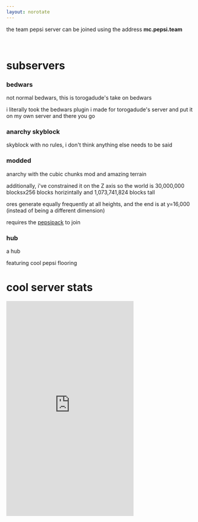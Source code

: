 ```yaml
---
layout: norotate
---
```


the team pepsi server can be joined using the address <strong>mc.pepsi.team</strong>

<br>

# subservers

### bedwars

not normal bedwars, this is torogadude's take on bedwars

i literally took the bedwars plugin i made for torogadude's server and put it on my own server and there you go

### anarchy skyblock

skyblock with no rules, i don't think anything else needs to be said

### modded

anarchy with the cubic chunks mod and amazing terrain

additionally, i've constrained it on the Z axis so the world is 30,000,000 blocksx256 blocks horizintally and 1,073,741,824 blocks tall

ores generate equally frequently at all heights, and the end is at y=16,000 (instead of being a different dimension)

requires the [pepsipack](http://www.pepsi.team/pepsipack) to join

### hub

a hub

featuring cool pepsi flooring

# cool server stats

<iframe src="https://minecraft-statistic.net/en/userbars/html/server/banner_155045_000000_000000_5555ff_ff5555_121212_5555ff_5555ff_1_1_1.html" frameborder="0" scrolling="no" width="336" height="566"></iframe>
